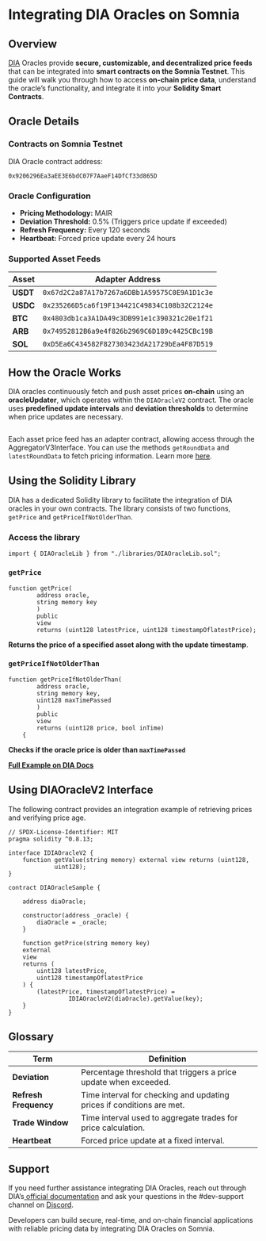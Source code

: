 # Integrating DIA Oracles on Somnia

## **Overview**

[DIA](https://docs.diadata.org/) Oracles provide **secure, customizable, and decentralized price feeds** that can be integrated into **smart contracts on the Somnia Testnet**. This guide will walk you through how to access **on-chain price data**, understand the oracle’s functionality, and integrate it into your **Solidity Smart Contracts**.

## **Oracle Details**

### **Contracts on Somnia Testnet**

DIA Oracle contract address:

```
0x9206296Ea3aEE3E6bdC07F7AaeF14DfCf33d865D
```

### **Oracle Configuration**

- **Pricing Methodology:** MAIR
- **Deviation Threshold:** 0.5% (Triggers price update if exceeded)
- **Refresh Frequency:** Every 120 seconds
- **Heartbeat:** Forced price update every 24 hours

### **Supported Asset Feeds**

| Asset    | Adapter Address                              |
| -------- | -------------------------------------------- |
| **USDT** | `0x67d2C2a87A17b7267a6DBb1A59575C0E9A1D1c3e` |
| **USDC** | `0x235266D5ca6f19F134421C49834C108b32C2124e` |
| **BTC**  | `0x4803db1ca3A1DA49c3DB991e1c390321c20e1f21` |
| **ARB**  | `0x74952812B6a9e4f826b2969C6D189c4425CBc19B` |
| **SOL**  | `0xD5Ea6C434582F827303423dA21729bEa4F87D519` |

## **How the Oracle Works**

DIA oracles continuously fetch and push asset prices **on-chain** using an **oracleUpdater**, which operates within the `DIAOracleV2` contract. The oracle uses **predefined update intervals** and **deviation thresholds** to determine when price updates are necessary.

<figure><img src="https://lh7-rt.googleusercontent.com/docsz/AD_4nXelAe-nl93fR4uUB8OHaecQRpe5DuDvy7k-1aMyk_8B1DHX2OzmpuZ00anBlexvcuGcg7oilXmYzTBxTDAeGwdytZmbZicu9yKYhz9rgYPh8SCbuEzia98yvw8F77FUVGWdr7vMJg?key=lW9QgbGCuFAGhXIdiB9dWgLT" alt=""><figcaption></figcaption></figure>

Each asset price feed has an adapter contract, allowing access through the AggregatorV3Interface. You can use the methods `getRoundData` and `latestRoundData` to fetch pricing information. Learn more [here](https://nexus.diadata.org/how-to-guides/migrate-to-dia).

## **Using the Solidity Library**

DIA has a dedicated Solidity library to facilitate the integration of DIA oracles in your own contracts. The library consists of two functions, `getPrice` and `getPriceIfNotOlderThan`.

### Access the library <a href="#access-the-library" id="access-the-library"></a>

```
import { DIAOracleLib } from "./libraries/DIAOracleLib.sol";
```

### `getPrice`

```
function getPrice(
        address oracle,
        string memory key
        )
        public
        view
        returns (uint128 latestPrice, uint128 timestampOflatestPrice);
```

**Returns the price of a specified asset along with the update timestamp**.

### **`getPriceIfNotOlderThan`**

```
function getPriceIfNotOlderThan(
        address oracle,
        string memory key,
        uint128 maxTimePassed
        )
        public
        view
        returns (uint128 price, bool inTime)
    {
```

**Checks if the oracle price is older than `maxTimePassed`**

[**Full Example on DIA Docs**](https://nexus.diadata.org/how-to-guides/fetch-price-data/solidity)

## Using DIAOracleV2 Interface

The following contract provides an integration example of retrieving prices and verifying price age.

```solidity
// SPDX-License-Identifier: MIT
pragma solidity ^0.8.13;

interface IDIAOracleV2 {
    function getValue(string memory) external view returns (uint128,
             uint128);
}

contract DIAOracleSample {

    address diaOracle;

    constructor(address _oracle) {
        diaOracle = _oracle;
    }

    function getPrice(string memory key)
    external
    view
    returns (
        uint128 latestPrice,
        uint128 timestampOflatestPrice
    ) {
        (latestPrice, timestampOflatestPrice) =
                 IDIAOracleV2(diaOracle).getValue(key);
    }
}
```

## **Glossary**

| Term                  | Definition                                                            |
| --------------------- | --------------------------------------------------------------------- |
| **Deviation**         | Percentage threshold that triggers a price update when exceeded.      |
| **Refresh Frequency** | Time interval for checking and updating prices if conditions are met. |
| **Trade Window**      | Time interval used to aggregate trades for price calculation.         |
| **Heartbeat**         | Forced price update at a fixed interval.                              |

## **Support**

If you need further assistance integrating DIA Oracles, reach out through DIA’s[ official documentation](https://docs.diadata.org/) and ask your questions in the #dev-support channel on [Discord](https://discord.com/invite/somnia).

Developers can build secure, real-time, and on-chain financial applications with reliable pricing data by integrating DIA Oracles on Somnia.
